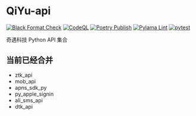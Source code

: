 # QiYu-api

[![Black Format Check](https://github.com/QiYuTechDev/qiyu-api/actions/workflows/black-format.yml/badge.svg)](https://github.com/QiYuTechDev/qiyu-api/actions/workflows/black-format.yml)
[![CodeQL](https://github.com/QiYuTechDev/qiyu-api/actions/workflows/codeql-analysis.yml/badge.svg)](https://github.com/QiYuTechDev/qiyu-api/actions/workflows/codeql-analysis.yml)
[![Poetry Publish](https://github.com/QiYuTechDev/qiyu-api/actions/workflows/poetry_pypi.yml/badge.svg)](https://github.com/QiYuTechDev/qiyu-api/actions/workflows/poetry_pypi.yml)
[![Pylama Lint](https://github.com/QiYuTechDev/qiyu-api/actions/workflows/pylama-lint.yml/badge.svg)](https://github.com/QiYuTechDev/qiyu-api/actions/workflows/pylama-lint.yml)
[![pytest](https://github.com/QiYuTechDev/qiyu-api/actions/workflows/pytest.yml/badge.svg)](https://github.com/QiYuTechDev/qiyu-api/actions/workflows/pytest.yml)

奇遇科技 Python API 集合

## 当前已经合并

* ztk_api
* mob_api
* apns_sdk_py
* py_apple_signin
* ali_sms_api
* dtk_api
